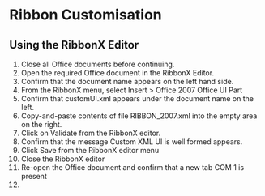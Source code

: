 # Ribbon Customisation

## Using the RibbonX Editor

1. Close all Office documents before continuing.
2. Open the required Office document in the RibbonX Editor.
3. Confirm that the document name appears on the left hand side.
4. From the RibbonX menu, select Insert > Office 2007 Office UI Part
5. Confirm that customUI.xml appears under the document name on the left.
6. Copy-and-paste contents of file RIBBON_2007.xml into the empty area on the right.
7. Click on Validate from the RibbonX editor.
8. Confirm that the message Custom XML UI is well formed appears.
9. Click Save from the RibbonX editor menu
10. Close the RibbonX editor
11. Re-open the Office document and confirm that a new tab COM 1 is present
12. 
